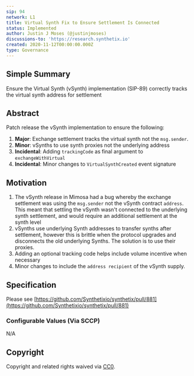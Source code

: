 ```yaml
---
sip: 94
network: L1
title: Virtual Synth Fix to Ensure Settlement Is Connected
status: Implemented
author: Justin J Moses (@justinjmoses)
discussions-to: 'https://research.synthetix.io'
created: 2020-11-12T00:00:00.000Z
type: Governance
---
```


<!--You can leave these HTML comments in your merged SIP and delete the visible duplicate text guides, they will not appear and may be helpful to refer to if you edit it again. This is the suggested template for new SIPs. Note that an SIP number will be assigned by an editor. When opening a pull request to submit your SIP, please use an abbreviated title in the filename, `sip-draft_title_abbrev.md`. The title should be 44 characters or less.-->

## Simple Summary

<!--"If you can't explain it simply, you don't understand it well enough." Simply describe the outcome the proposed changes intends to achieve. This should be non-technical and accessible to a casual community member.-->

Ensure the Virtual Synth (vSynth) implementation (SIP-89) correctly tracks the virtual synth address for settlement

## Abstract

<!--A short (~200 word) description of the proposed change, the abstract should clearly describe the proposed change. This is what *will* be done if the SIP is implemented, not *why* it should be done or *how* it will be done. If the SIP proposes deploying a new contract, write, "we propose to deploy a new contract that will do x".-->

Patch release the vSynth implementation to ensure the following:

1. **Major**: Exchange settlement tracks the virtual synth not the `msg.sender`.
2. **Minor**: vSynths to use synth proxies not the underlying address
3. **Incidental**: Adding `trackingCode` as final argument to `exchangeWithVirtual`
4. **Incidental**: Minor changes to `VirtualSynthCreated` event signature

## Motivation

<!--This is the problem statement. This is the *why* of the SIP. It should clearly explain *why* the current state of the protocol is inadequate.  It is critical that you explain *why* the change is needed, if the SIP proposes changing how something is calculated, you must address *why* the current calculation is innaccurate or wrong. This is not the place to describe how the SIP will address the issue!-->

1. The vSynth release in Mimosa had a bug whereby the exchange settlement was using the `msg.sender` not the vSynth contract `address`. This meant that settling the vSynth wasn't connected to the underlying synth settlement, and would require an additional settlement at the synth level
2. vSynths use underlying Synth addresses to transfer synths after settlement, however this is brittle when the protocol upgrades and disconnects the old underlying Synths. The solution is to use their proxies.
3. Adding an optional tracking code helps include volume incentive when necessary
4. Minor changes to include the `address recipient` of the vSynth supply.

## Specification

<!--The specification should describe the syntax and semantics of any new feature, there are five sections
1. Overview
2. Rationale
3. Technical Specification
4. Test Cases
5. Configurable Values
-->

Please see [https://github.com/Synthetixio/synthetix/pull/881](https://github.com/Synthetixio/synthetix/pull/881)

### Configurable Values (Via SCCP)

<!--Please list all values configurable via SCCP under this implementation.-->

N/A

## Copyright

Copyright and related rights waived via [CC0](https://creativecommons.org/publicdomain/zero/1.0/).

